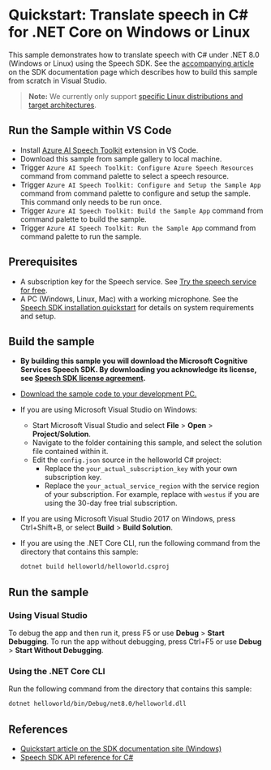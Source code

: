 # Quickstart: Translate speech in C# for .NET Core on Windows or Linux

This sample demonstrates how to translate speech with C# under .NET 8.0 (Windows or Linux) using the Speech SDK.
See the [accompanying article](https://docs.microsoft.com/azure/cognitive-services/speech-service/get-started-speech-translation?tabs=script%2Cwindowsinstall&pivots=programming-language-csharp) on the SDK documentation page which describes how to build this sample from scratch in Visual Studio.

> **Note:**
> We currently only support [specific Linux distributions and target architectures](https://docs.microsoft.com/azure/cognitive-services/speech-service/speech-sdk?tabs=linux).

## Run the Sample within VS Code
- Install [Azure AI Speech Toolkit](https://marketplace.visualstudio.com/items?itemName=ms-azureaispeech.azure-ai-speech-toolkit) extension in VS Code.
- Download this sample from sample gallery to local machine.
- Trigger `Azure AI Speech Toolkit: Configure Azure Speech Resources` command from command palette to select a speech resource.
- Trigger `Azure AI Speech Toolkit: Configure and Setup the Sample App` command from command palette to configure and setup the sample. This command only needs to be run once.
- Trigger `Azure AI Speech Toolkit: Build the Sample App` command from command palette to build the sample.
- Trigger `Azure AI Speech Toolkit: Run the Sample App` command from command palette to run the sample.

## Prerequisites

* A subscription key for the Speech service. See [Try the speech service for free](https://docs.microsoft.com/azure/cognitive-services/speech-service/get-started).
* A PC (Windows, Linux, Mac) with a working microphone. See the [Speech SDK installation quickstart](https://learn.microsoft.com/azure/ai-services/speech-service/quickstarts/setup-platform?pivots=programming-language-csharp) for details on system requirements and setup.

## Build the sample

* **By building this sample you will download the Microsoft Cognitive Services Speech SDK. By downloading you acknowledge its license, see [Speech SDK license agreement](https://aka.ms/csspeech/license).**
* [Download the sample code to your development PC.](/README.md#get-the-samples)

* If you are using Microsoft Visual Studio on Windows:
  * Start Microsoft Visual Studio and select **File** \> **Open** \> **Project/Solution**.
  * Navigate to the folder containing this sample, and select the solution file contained within it.
  * Edit the `config.json` source in the helloworld C# project:
    * Replace the `your_actual_subscription_key` with your own subscription key.
    * Replace the `your_actual_service_region` with the service region of your subscription.
      For example, replace with `westus` if you are using the 30-day free trial subscription.

* If you are using Microsoft Visual Studio 2017 on Windows, press Ctrl+Shift+B, or select **Build** \> **Build Solution**.
* If you are using the .NET Core CLI, run the following command from the directory that contains this sample:

  ```bash
  dotnet build helloworld/helloworld.csproj
  ```

## Run the sample

### Using Visual Studio

To debug the app and then run it, press F5 or use **Debug** \> **Start Debugging**. To run the app without debugging, press Ctrl+F5 or use **Debug** \> **Start Without Debugging**.

### Using the .NET Core CLI

Run the following command from the directory that contains this sample:

```bash
dotnet helloworld/bin/Debug/net8.0/helloworld.dll
```

## References

* [Quickstart article on the SDK documentation site (Windows)](https://docs.microsoft.com/azure/cognitive-services/speech-service/quickstart-translate-speech-dotnetcore-windows)
* [Speech SDK API reference for C#](https://aka.ms/csspeech/csharpref)

